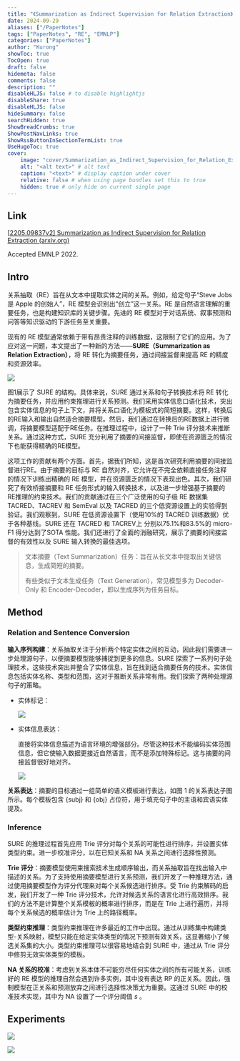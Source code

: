 ```yaml
---
title: "《Summarization as Indirect Supervision for Relation Extraction》笔记"
date: 2024-09-29
aliases: ["/PaperNotes"]
tags: ["PaperNotes", "RE", "EMNLP"]
categories: ["PaperNotes"]
author: "Kurong"
showToc: true
TocOpen: true
draft: false
hidemeta: false
comments: false
description: ""
disableHLJS: false # to disable highlightjs
disableShare: true
disableHLJS: false
hideSummary: false
searchHidden: true
ShowBreadCrumbs: true
ShowPostNavLinks: true
ShowRssButtonInSectionTermList: true
UseHugoToc: true
cover:
    image: "cover/Summarization_as_Indirect_Supervision_for_Relation_Extraction.png" # image path/url
    alt: "<alt text>" # alt text
    caption: "<text>" # display caption under cover
    relative: false # when using page bundles set this to true
    hidden: true # only hide on current single page
---
```


## Link

[[2205.09837v2\] Summarization as Indirect Supervision for Relation Extraction (arxiv.org)](https://arxiv.org/abs/2205.09837v2)

Accepted EMNLP 2022.



## Intro

关系抽取（RE）旨在从文本中提取实体之间的关系。例如，给定句子“Steve Jobs 是 Apple 的创始人”，RE 模型会识别出“创立”这一关系。RE 是自然语言理解的重要任务，也是构建知识库的关键步骤。先进的 RE 模型对于对话系统、叙事预测和问答等知识驱动的下游任务至关重要。

现有的 RE 模型通常依赖于带有昂贵注释的训练数据，这限制了它们的应用。为了应对这一问题，本文提出了一种新的方法——**SURE（Summarization as Relation Extraction）**，将 RE 转化为摘要任务，通过间接监督来提高 RE 的精度和资源效率。

![](/img/PaperNotes/Summarization_as_Indirect_Supervision_for_Relation_Extraction/img1.png)

图1展示了 SURE 的结构。具体来说，SURE 通过关系和句子转换技术将 RE 转化为摘要任务，并应用约束推理进行关系预测。我们采用实体信息口语化技术，突出包含实体信息的句子上下文，并将关系口语化为模板式的简短摘要。这样，转换后的RE输入和输出自然适合摘要模型。然后，我们通过在转换后的RE数据上进行微调，将摘要模型适配于RE任务。在推理过程中，设计了一种 Trie 评分技术来推断关系。通过这种方式，SURE 充分利用了摘要的间接监督，即使在资源匮乏的情况下也能获得精确的RE模型。

这项工作的贡献有两个方面。首先，据我们所知，这是首次研究利用摘要的间接监督进行RE。由于摘要的目标与 RE 自然对齐，它允许在不完全依赖直接任务注释的情况下训练出精确的 RE 模型，并在资源匮乏的情况下表现出色。其次，我们研究了有效桥接摘要和 RE 任务形式的输入转换技术，以及进一步增强基于摘要的RE推理的约束技术。我们的贡献通过在三个广泛使用的句子级 RE 数据集 TACRED、TACREV 和 SemEval 以及 TACRED 的三个低资源设置上的实验得到验证。我们观察到，SURE 在低资源设置下（使用10%的 TACRED 训练数据）优于各种基线。SURE 还在 TACRED 和 TACREV上 分别以75.1%和83.5%的 micro-F1 得分达到了SOTA 性能。我们还进行了全面的消融研究，展示了摘要的间接监督的有效性以及 SURE 输入转换的最佳选项。

> 文本摘要（Text Summarization）任务：旨在从长文本中提取出关键信息，生成简短的摘要。
>
> 有些类似于文本生成任务（Text Generation），常见模型多为 Decoder-Only 和 Encoder-Decoder，即以生成序列为任务目标。



## Method

### Relation and Sentence Conversion

**输入序列构建**：关系抽取关注于分析两个特定实体之间的互动，因此我们需要进一步处理源句子，以便摘要模型能够捕捉到更多的信息。SURE 探索了一系列句子处理技术，这些技术突出并整合了实体信息，旨在找到适合摘要任务的技术。实体信息包括实体名称、类型和范围，这对于推断关系非常有用。我们探索了两种处理源句子的策略。

- 实体标记：

  ![](/img/PaperNotes/Summarization_as_Indirect_Supervision_for_Relation_Extraction/img3.png)

- 实体信息表达：

  直接将实体信息描述为语言环境的增强部分。尽管这种技术不能编码实体范围信息，但它使输入数据更接近自然语言，而不是添加特殊标记。这与摘要的间接监督很好地对齐。

  ![](/img/PaperNotes/Summarization_as_Indirect_Supervision_for_Relation_Extraction/img4.png)

**关系表达**：摘要的目标通过一组简单的语义模板进行表达，如图 1 的关系表达子图所示。每个模板包含 {subj} 和 {obj} 占位符，用于填充句子中的主语和宾语实体提及。

### Inference

SURE 的推理过程首先应用 Trie 评分对每个关系的可能性进行排序，并设置实体类型约束。进一步校准评分，以在已知关系和 NA 关系之间进行选择性预测。

**Trie 评分**：摘要模型使用束搜索技术生成顺序输出，而关系抽取旨在找出输入中描述的关系。为了支持使用摘要模型进行关系预测，我们开发了一种推理方法，通过使用摘要模型作为评分代理来对每个关系候选进行排序。受 Trie 约束解码的启发，我们开发了一种 Trie 评分技术，允许对候选关系的语言化进行高效排序。我们的方法不是计算整个关系模板的概率进行排序，而是在 Trie 上进行遍历，并将每个关系候选的概率估计为 Trie 上的路径概率。

**类型约束推理**：类型约束推理在许多最近的工作中出现。通过从训练集中构建类型-关系映射，模型只能在给定实体类型的情况下预测有效关系，这显著缩小了候选关系集的大小。类型约束推理可以很容易地结合到 SURE 中，通过从 Trie 评分中修剪无效实体类型的模板。

**NA 关系的校准**：考虑到关系本体不可能穷尽任何实体之间的所有可能关系，训练好的 RE 模型的推理自然会遇到许多实例，其中没有表达 RP 的正关系。因此，强制模型在正关系和预测放弃之间进行选择性决策尤为重要。这通过 SURE 中的校准技术实现，其中为 NA 设置了一个评分阈值 $s$ 。



## Experiments

![](/img/PaperNotes/Summarization_as_Indirect_Supervision_for_Relation_Extraction/img2.png)

![](/img/PaperNotes/Summarization_as_Indirect_Supervision_for_Relation_Extraction/img5.png)
